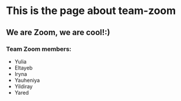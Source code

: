 # This is the page about team-zoom

## We are Zoom, we are cool!:)

### Team Zoom members:
* Yulia
* Eltayeb
* Iryna
* Yauheniya
* Yildiray
* Yared